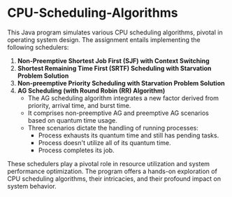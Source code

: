 # CPU-Scheduling-Algorithms
This Java program simulates various CPU scheduling algorithms, pivotal in operating system design. The assignment entails implementing the following schedulers:

1. **Non-Preemptive Shortest Job First (SJF) with Context Switching**
2. **Shortest Remaining Time First (SRTF) Scheduling with Starvation Problem Solution**
3. **Non-preemptive Priority Scheduling with Starvation Problem Solution**
4. **AG Scheduling (with Round Robin (RR) Algorithm)**
    - The AG scheduling algorithm integrates a new factor derived from priority, arrival time, and burst time.
    - It comprises non-preemptive AG and preemptive AG scenarios based on quantum time usage.
    - Three scenarios dictate the handling of running processes:
        - Process exhausts its quantum time and still has pending tasks.
        - Process doesn't utilize all of its quantum time.
        - Process completes its job.

These schedulers play a pivotal role in resource utilization and system performance optimization. The program offers a hands-on exploration of CPU scheduling algorithms, their intricacies, and their profound impact on system behavior.

